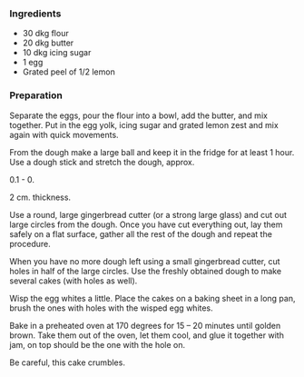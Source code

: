 
### Ingredients
- 30 dkg flour
- 20 dkg butter
- 10 dkg icing sugar
- 1 egg
- Grated peel of 1/2 lemon

### Preparation
Separate the eggs, pour the flour into a bowl, add the butter, and mix together. Put in the egg yolk, icing sugar and grated lemon zest and mix again with quick movements.

 From the dough make a large ball and keep it in the fridge for at least 1 hour. Use a dough stick and stretch the dough, approx.

 0.1 - 0.

2 cm. thickness.

 Use a round, large gingerbread cutter (or a strong large glass) and cut out large circles from the dough. Once you have cut everything out, lay them safely on a flat surface, gather all the rest of the dough and repeat the procedure.

 When you have no more dough left using a small gingerbread cutter, cut holes in half of the large circles. Use the freshly obtained dough to make several cakes (with holes as well).

 Wisp the egg whites a little. Place the cakes on a baking sheet in a long pan, brush the ones with holes with the wisped egg whites.

 Bake in a preheated oven at 170 degrees for 15 – 20 minutes until golden brown. Take them out of the oven, let them cool, and glue it together with jam, on top should be the one with the hole on.

 Be careful, this cake crumbles.  